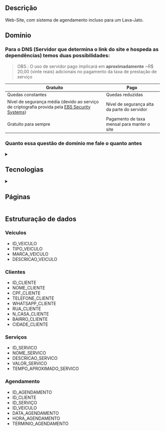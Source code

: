 ## Descrição

Web-Site, com sistema de agendamento incluso para um Lava-Jato.

<h2>Domínio</h2>
  
  ### Para o DNS (Servidor que determina o link do site e hospeda as dependências) temos duas possibilidades:

  > OBS.: O uso de servidor pago implicará em **aproximadamente** ~R$ 20,00 (vinte reais) adicionais no pagamento da taxa de prestação de serviço
  
  | Gratuito | Pago | 
  | --- | --- |
  | Quedas constantes | Quedas reduzidas |
  | Nível de segurança média (devido ao serviço de criptografia provida pela [EBS Security Systems](https://ebs-systems.epizy.com/)) | Nível de segurança alta da parte do servidor |
  | Gratuito para sempre | Pagamento de taxa mensal para manter o site |
  
  ### Quanto essa questão de domínio me fale o quanto antes
  

<details><summary><h2>Tecnologias</h2></summary>

|  |  |
| --- | --- |
| PHP | <img src="https://raw.githubusercontent.com/devicons/devicon/master/icons/php/php-original.svg" alt="php" width="55" height="55"/> |
| MySQL | <img src="https://github.com/devicons/devicon/blob/master/icons/mysql/mysql-original.svg" alt="MySQL" width="55" height="55"/> |
| HTML | <img src="https://github.com/devicons/devicon/blob/master/icons/html5/html5-original.svg" alt="HTML5" width="55" height="55"/> |
| CSS | <img src="https://github.com/devicons/devicon/blob/master/icons/css3/css3-original.svg" alt="CSS3" width="55" height="55"/> | 
| Bootstrap | <img src="https://github.com/devicons/devicon/blob/master/icons/bootstrap/bootstrap-original.svg" alt="Bootstrap" width="55" height="55"/>
| JavaScript | <img src="https://github.com/devicons/devicon/blob/master/icons/javascript/javascript-original.svg" alt="JavaScript" width="55" height="55"/> |

</details>

<details><summary><h2>Páginas</h2></summary>

> ### [WebSite](https://github.com/ThiagoSousa81/Yuri-Lava-Jato/blob/main/website.md) (Raíz)
>
> ### Tela de Login (Usuários)
>
> ### Tela de Cadastro (Usuários)
>
> ### Painel de Agendamento (Usuários) 
>
> ### [Painel de Gerenciamento](https://github.com/ThiagoSousa81/Yuri-Lava-Jato/blob/main/adm.md) (Administrador)

</details>

<h2>Estruturação de dados</h2>
  
  ### Veículos
  
  - ID_VEICULO
  - TIPO_VEICULO  
  - MARCA_VEICULO 
  - DESCRICAO_VEICULO
  
  ### Clientes
  
  - ID_CLIENTE
  - NOME_CLIENTE
  - CPF_CLIENTE
  - TELEFONE_CLIENTE
  - WHATSAPP_CLIENTE
  - RUA_CLIENTE
  - N_CASA_CLIENTE
  - BAIRRO_CLIENTE
  - CIDADE_CLIENTE  
  
  ### Serviços
  
  - ID_SERVICO
  - NOME_SERVICO
  - DESCRICAO_SERVICO
  - VALOR_SERVICO
  - TEMPO_APROXIMADO_SERVICO
  
  ### Agendamento
  
  - ID_AGENDAMENTO
  - ID_CLIENTE
  - ID_SERVIÇO
  - ID_VEICULO
  - DATA_AGENDAMENTO
  - HORA_AGENDAMENTO
  - TERMINIO_AGENDAMENTO
  

